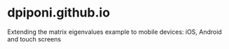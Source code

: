# dpiponi.github.io
Extending the matrix eigenvalues example to mobile devices: iOS, Android and touch screens
